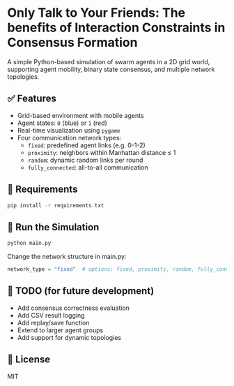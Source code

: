 # Only Talk to Your Friends: The benefits of Interaction Constraints in Consensus Formation

A simple Python-based simulation of swarm agents in a 2D grid world, supporting agent mobility, binary state consensus, and multiple network topologies.

## ✅ Features

- Grid-based environment with mobile agents
- Agent states: `0` (blue) or `1` (red)
- Real-time visualization using `pygame`
- Four communication network types:
  - `fixed`: predefined agent links (e.g. 0-1-2)
  - `proximity`: neighbors within Manhattan distance ≤ 1
  - `random`: dynamic random links per round
  - `fully_connected`: all-to-all communication

## 🔧 Requirements

```bash
pip install -r requirements.txt
```

## 🚀 Run the Simulation
```bash
python main.py
```
Change the network structure in main.py:
```python
network_type = "fixed"  # options: fixed, proximity, random, fully_connected
```

## 📌 TODO (for future development)
- Add consensus correctness evaluation
- Add CSV result logging
- Add replay/save function
- Extend to larger agent groups
- Add support for dynamic topologies

## 📄 License
MIT
